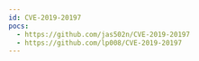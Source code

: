 ```yaml
---
id: CVE-2019-20197
pocs:
  - https://github.com/jas502n/CVE-2019-20197
  - https://github.com/lp008/CVE-2019-20197
---
```

